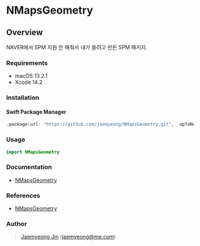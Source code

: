 # NMapsGeometry

## Overview

NAVER에서 SPM 지원 안 해줘서 내가 쓸려고 만든 SPM 패키지.

### Requirements

- macOS 13.2.1
- Xcode 14.2

### Installation

#### Swift Package Manager

```swift
.package(url: "https://github.com/jaemyeong/NMapsGeometry.git", .upToNextMajor(from: "1.0.1"))
```

### Usage

```swift
import NMapsGeometry
```

### Documentation

- [NMapsGeometry](https://navermaps.github.io/ios-map-sdk/reference/NMapsGeometry.html)

### References

- [NMapsGeometry](https://github.com/navermaps/NMapsGeometry)

### Author

> [Jaemyeong Jin](https://github.com/jaemyeong) ([jaemyeong@me.com](mailto:jaemyeong@me.com))
